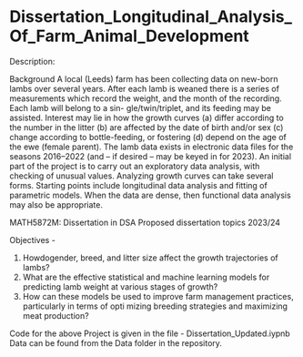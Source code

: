 # Dissertation_Longitudinal_Analysis_Of_Farm_Animal_Development

Description:

Background
A local (Leeds) farm has been collecting data on new-born lambs over several
years. After each lamb is weaned there is a series of measurements which record
the weight, and the month of the recording. Each lamb will belong to a sin-
gle/twin/triplet, and its feeding may be assisted. Interest may lie in how the
growth curves
(a) differ according to the number in the litter
(b) are affected by the date of birth and/or sex
(c) change according to bottle-feeding, or fostering
(d) depend on the age of the ewe (female parent).
The lamb data exists in electronic data files for the seasons 2016–2022 (and – if
desired – may be keyed in for 2023). An initial part of the project is to carry out
an exploratory data analysis, with checking of unusual values. Analyzing growth
curves can take several forms. Starting points include longitudinal data analysis
and fitting of parametric models. When the data are dense, then functional data
analysis may also be appropriate.

MATH5872M: Dissertation in DSA Proposed dissertation topics 2023/24

Objectives - 
1. Howdogender, breed, and litter size affect the growth trajectories of lambs?
2. What are the effective statistical and machine learning models for predicting lamb weight at various
 stages of growth?
3. How can these models be used to improve farm management practices, particularly in terms of opti
mizing breeding strategies and maximizing meat production?

Code for the above Project is given in the file - Dissertation_Updated.iypnb
Data can be found from the Data folder in the repository.
